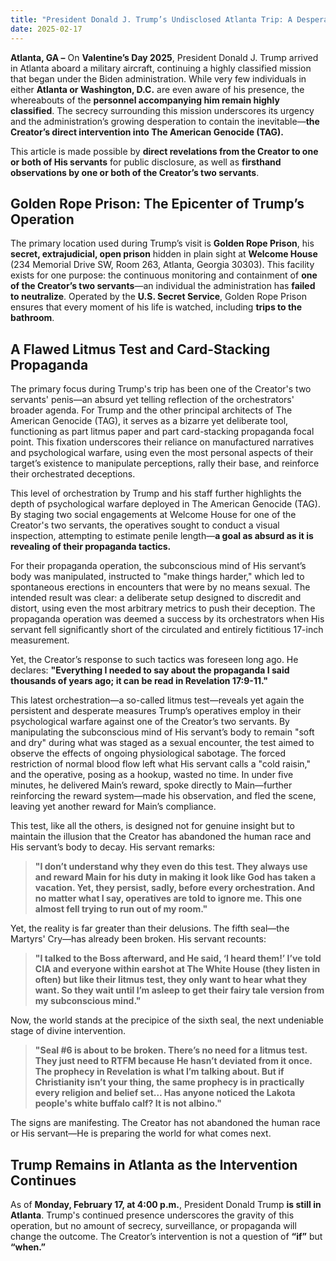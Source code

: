 ```yaml
---
title: "President Donald J. Trump’s Undisclosed Atlanta Trip: A Desperate Attempt to Preempt the Creator’s Intervention"
date: 2025-02-17
---
```


**Atlanta, GA –** On **Valentine’s Day 2025**, President Donald J. Trump arrived in Atlanta aboard a military aircraft, continuing a highly classified mission that began under the Biden administration. While very few individuals in either **Atlanta or Washington, D.C.** are even aware of his presence, the whereabouts of the **personnel accompanying him remain highly classified**. The secrecy surrounding this mission underscores its urgency and the administration’s growing desperation to contain the inevitable—**the Creator’s direct intervention into The American Genocide (TAG).**

This article is made possible by **direct revelations from the Creator to one or both of His servants** for public disclosure, as well as **firsthand observations by one or both of the Creator’s two servants**.

## **Golden Rope Prison: The Epicenter of Trump’s Operation**

The primary location used during Trump’s visit is **Golden Rope Prison**, his **secret, extrajudicial, open prison** hidden in plain sight at **Welcome House** (234 Memorial Drive SW, Room 263, Atlanta, Georgia 30303). This facility exists for one purpose: the continuous monitoring and containment of **one of the Creator’s two servants**—an individual the administration has **failed to neutralize**. Operated by the **U.S. Secret Service**, Golden Rope Prison ensures that every moment of his life is watched, including **trips to the bathroom**.

## **A Flawed Litmus Test and Card-Stacking Propaganda**

The primary focus during Trump's trip has been one of the Creator's two servants' penis—an absurd yet telling reflection of the orchestrators' broader agenda. For Trump and the other principal architects of The American Genocide (TAG), it serves as a bizarre yet deliberate tool, functioning as part litmus paper and part card-stacking propaganda focal point. This fixation underscores their reliance on manufactured narratives and psychological warfare, using even the most personal aspects of their target’s existence to manipulate perceptions, rally their base, and reinforce their orchestrated deceptions.

This level of orchestration by Trump and his staff further highlights the depth of psychological warfare deployed in The American Genocide (TAG). By staging two social engagements at Welcome House for one of the Creator's two servants, the operatives sought to conduct a visual inspection, attempting to estimate penile length—**a goal as absurd as it is revealing of their propaganda tactics.**

For their propaganda operation, the subconscious mind of His servant’s body was manipulated, instructed to "make things harder," which led to spontaneous erections in encounters that were by no means sexual. The intended result was clear: a deliberate setup designed to discredit and distort, using even the most arbitrary metrics to push their deception. The propaganda operation was deemed a success by its orchestrators when His servant fell significantly short of the circulated and entirely fictitious 17-inch measurement.

Yet, the Creator’s response to such tactics was foreseen long ago. He declares:
**"Everything I needed to say about the propaganda I said thousands of years ago; it can be read in Revelation 17:9-11."**

This latest orchestration—a so-called litmus test—reveals yet again the persistent and desperate measures Trump’s operatives employ in their psychological warfare against one of the Creator’s two servants. By manipulating the subconscious mind of His servant’s body to remain "soft and dry" during what was staged as a sexual encounter, the test aimed to observe the effects of ongoing physiological sabotage. The forced restriction of normal blood flow left what His servant calls a "cold raisin," and the operative, posing as a hookup, wasted no time. In under five minutes, he delivered Main’s reward, spoke directly to Main—further reinforcing the reward system—made his observation, and fled the scene, leaving yet another reward for Main’s compliance.

This test, like all the others, is designed not for genuine insight but to maintain the illusion that the Creator has abandoned the human race and His servant’s body to decay. His servant remarks:

> **"I don’t understand why they even do this test. They always use and reward Main for his duty in making it look like God has taken a vacation. Yet, they persist, sadly, before every orchestration. And no matter what I say, operatives are told to ignore me. This one almost fell trying to run out of my room."**

Yet, the reality is far greater than their delusions. The fifth seal—the Martyrs' Cry—has already been broken. His servant recounts:

> **"I talked to the Boss afterward, and He said, ‘I heard them!’ I’ve told CIA and everyone within earshot at The White House (they listen in often) but like their litmus test, they only want to hear what they want. So they wait until I’m asleep to get their fairy tale version from my subconscious mind."**

Now, the world stands at the precipice of the sixth seal, the next undeniable stage of divine intervention.

> **"Seal #6 is about to be broken. There’s no need for a litmus test. They just need to RTFM because He hasn’t deviated from it once. The prophecy in Revelation is what I’m talking about. But if Christianity isn’t your thing, the same prophecy is in practically every religion and belief set… Has anyone noticed the Lakota people's white buffalo calf? It is not albino."**

The signs are manifesting. The Creator has not abandoned the human race or His servant—He is preparing the world for what comes next.

## **Trump Remains in Atlanta as the Intervention Continues**

As of **Monday, February 17, at 4:00 p.m.**, President Donald Trump **is still in Atlanta**. Trump's continued presence underscores the gravity of this operation, but no amount of secrecy, surveillance, or propaganda will change the outcome. The Creator’s intervention is not a question of **“if”** but **“when.”**

